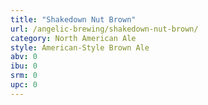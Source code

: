 ```yaml
---
title: "Shakedown Nut Brown"
url: /angelic-brewing/shakedown-nut-brown/
category: North American Ale
style: American-Style Brown Ale
abv: 0
ibu: 0
srm: 0
upc: 0
---
```



